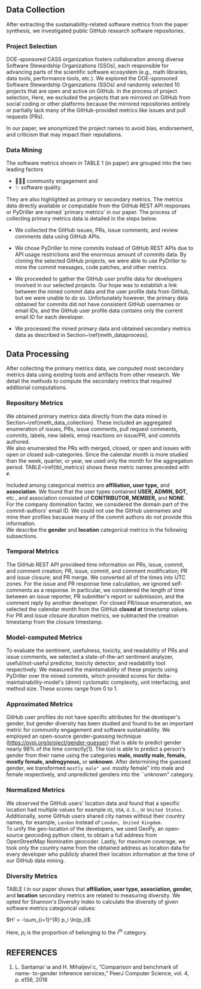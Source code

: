 ## Data Collection
After extracting the sustainability-related software metrics from the paper synthesis, we investigated public GitHub research software repositories. 

 ### Project Selection
DOE-sponsored CASS organization fosters collaboration among diverse Software Stewardship Organizations (SSOs), each responsible for advancing parts of the scientific software ecosystem (e.g., math libraries, data tools, performance tools, etc.). 
We explored the DOE-sponsored Software Stewardship Organizations (SSOs) and randomly selected 10 projects that are open and active on GitHub. 
In the process of project selection, 
Here, we excluded the projects that are mirrored on GitHub from social coding or other platforms because the mirrored repositories entirely or partially lack many of the GitHub-provided metrics like issues and pull requests (PRs). 

In our paper, we anonymized the project names to avoid bias, endorsement, and criticism that may impact their reputations.

### Data Mining
The software metrics shown in TABLE 1 (in paper) are grouped into the two leading factors  
- 🧑‍🤝‍🧑  community engagement and
- ✨  software quality.

They are also highlighted as primary or secondary metrics.
The metrics data directly available or computable from the GitHub REST API responses or PyDriller are named `primary metrics' in our paper.
The process of collecting primary metrics data is detailed in the steps below.

- We collected the GitHub issues, PRs, issue comments, and review comments data using GitHub APIs. 
- We chose PyDriller to mine commits instead of GitHub REST APIs due to API usage restrictions and the enormous amount of commits data. 
By cloning the selected GitHub projects, we were able to use PyDriller to mine the commit messages, code patches, and other metrics. 
- We proceeded to gather the GitHub user profile data for developers involved in our selected projects. Our hope was to establish a link between the mined commit data and the user profile data from GitHub, but we were unable to do so. Unfortunately however, the primary data obtained for commits did not have consistent GitHub usernames or email IDs, and the GitHub user profile data contains only the current email ID for each developer. 

- We processed the mined primary data and obtained secondary metrics data as described in Section~\ref{meth_dataprocess}.



## Data Processing

After collecting the primary metrics data, we computed most secondary metrics data using existing tools and artifacts from other research.
We detail the methods to compute the secondary metrics that required additional computations.

### Repository Metrics
We obtained primary metrics data directly from the data mined in Section~\ref{meth_data_collection}.
These included an aggregated enumeration of issues, PRs, issue comments, pull request comments, commits, labels, new labels, emoji reactions on issue/PR, and commits authored.    
We also enumerated the PRs with merged, closed, or open and issues with open or closed sub-categories. 
Since the calendar month is more studied than the week, quarter, or year, we used only the month for the aggregation period.
TABLE~\ref{tbl_metrics} shows these metric names preceded with `#`.

Included among categorical metrics are **affiliation, user type,**  and **association**. 
We found that the user types contained **USER, ADMIN, BOT,** etc., and association consisted of **CONTRIBUTOR, MEMBER,** and **NONE**.
For the company domination factor, we considered the domain part of the commit-authors' email ID. 
We could not use the GitHub usernames and mine their profiles because many of the commit authors do not provide this information.  
We describe the **gender** and **location** categorical metrics in the following subsections.



### Temporal Metrics
The GitHub REST API provideed time information on PRs, issue, commit, and comment creation;  PR, issue, commit, and comment modification;  PR and issue closure; and PR merge. 
We converted all of the times into UTC zones.
For the issue and PR response time calculation,  we ignored self-comments as a response. In particular, we considered the length of time between an issue reporter, PR submitter's report or submission, and the comment reply by another developer. 
For closed PR/issue enumeration, we selected the calendar month from the GitHub **closed at** timestamp values. 
For PR and issue closure duration metrics, we subtracted the creation timestamp from the closure timestamp.

### Model-computed Metrics
To evaluate the sentiment, usefulness, toxicity, and readability of PRs and issue comments, we selected a state-of-the-art sentiment analyzer, useful/not-useful predictor, toxicity detector, and readability tool  respectively. 
We measured the maintainability of these projects using PyDriller over the mined commits, which provided scores for delta-maintainability-model's (dmm) cyclomatic complexity, unit interfacing, and method size. These scores range from 0 to 1.

### Approximated Metrics
GitHub user profiles do not have specific attributes for the developer's gender, but gender diversity has been studied and found to be an important metric for community engagement and software sustainability. 
We employed an open-source gender-guessing technique (https://pypi.org/project/gender-guesser) that is able to predict gender nearly 98\% of the time correctly[1]. 
The tool is able to predict a person's gender from their name using the categories **male, mostly male, female, mostly female, androgynous,** or **unknown**. 
After determining the guessed gender, we transformed ``mostly male" and ``mostly female" into male and female respectively, and unpredicted genders into the ``unknown" category. 

### Normalized Metrics
We observed the GitHub users' location data and found that a specific location had multiple values for example `US`, `USA`, `U.S.`, or `United States`. 
Additionally, some GitHub users shared city names without their country names, for example, `London` instead of `London, United Kingdom.`  
To unify the geo-location of the developers, we used GeoPy, an open-source geocoding python client, to obtain a full address from OpenStreetMap Nominatim geocoder.
Lastly, for maximum coverage, we took only the country name from the obtained address as location data for every developer who publicly shared their location information at the time of our GitHub data mining.

### Diversity Metrics 
TABLE I in our paper shows that **affiliation, user type, association, gender,** and **location** secondary metrics are related to measuring diversity.
We opted for Shannon's Diversity Index to calculate the diversity of given software metrics categorical values:

$H' = -\sum_{i=1}^{R} p_i \ln(p_i)$

Here, $p_i$ is the proportion of belonging to the $i^{th}$ category. 


## REFERENCES

1. L. Santamar´ıa and H. Mihaljevi´c, “Comparison and benchmark of name-
to-gender inference services,” PeerJ Computer Science, vol. 4, p. e156,
2018